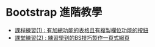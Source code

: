 # Bootstrap 進階教學
+ [課程練習(1) : 有加總功能的表格且有複製欄位功能的按鈕](072101.html)
+ [課堂練習(2) : 練習學到的BS技巧製作一頁式網頁](072102.html)


